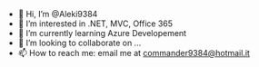- 👋 Hi, I’m @Aleki9384
- 👀 I’m interested in .NET, MVC, Office 365
- 🌱 I’m currently learning Azure Developement
- 💞️ I’m looking to collaborate on ...
- 📫 How to reach me: email me at commander9384@hotmail.it

<!---
Aleki9384/Aleki9384 is a ✨ special ✨ repository because its `README.md` (this file) appears on your GitHub profile.
You can click the Preview link to take a look at your changes.
--->
